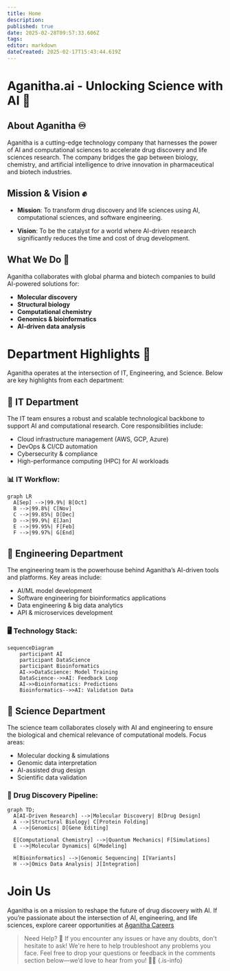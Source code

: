 ```yaml
---
title: Home
description: 
published: true
date: 2025-02-28T09:57:33.606Z
tags: 
editor: markdown
dateCreated: 2025-02-17T15:43:44.619Z
---
```


# Aganitha.ai - Unlocking Science with AI 🧬


## About Aganitha ♾
Aganitha is a cutting-edge technology company that harnesses the power of AI and computational sciences to accelerate drug discovery and life sciences research. The company bridges the gap between biology, chemistry, and artificial intelligence to drive innovation in pharmaceutical and biotech industries.
## Mission & Vision ✊
* **Mission**: To transform drug discovery and life sciences using AI, computational sciences, and software engineering.

* **Vision**: To be the catalyst for a world where AI-driven research significantly reduces the time and cost of drug development.
## What We Do 📃
Aganitha collaborates with global pharma and biotech companies to build AI-powered solutions for:

* **Molecular discovery**
* **Structural biology**
* **Computational chemistry**
* **Genomics & bioinformatics**
* **AI-driven data analysis**
# Department Highlights 🏬
Aganitha operates at the intersection of IT, Engineering, and Science. Below are key highlights from each department:
## 🔹 IT Department
The IT team ensures a robust and scalable technological backbone to support AI and computational research. Core responsibilities include:

* Cloud infrastructure management (AWS, GCP, Azure)
* DevOps & CI/CD automation
* Cybersecurity & compliance
* High-performance computing (HPC) for AI workloads
### 📊 IT Workflow:


```mermaid
graph LR
  A[Sep] -->|99.9%| B[Oct]
  B -->|99.8%| C[Nov]
  C -->|99.85%| D[Dec]
  D -->|99.9%| E[Jan]
  E -->|99.95%| F[Feb]
  F -->|99.97%| G[End]
  ```
## 🔹 Engineering Department
The engineering team is the powerhouse behind Aganitha’s AI-driven tools and platforms. Key areas include:

* AI/ML model development
* Software engineering for bioinformatics applications
* Data engineering & big data analytics
* API & microservices development
### 🖥 Technology Stack:


```mermaid
sequenceDiagram
    participant AI
    participant DataScience
    participant Bioinformatics
    AI->>DataScience: Model Training
    DataScience-->>AI: Feedback Loop
    AI->>Bioinformatics: Predictions
    Bioinformatics-->>AI: Validation Data
 ```
## 🔹 Science Department
The science team collaborates closely with AI and engineering to ensure the biological and chemical relevance of computational models. Focus areas:
* Molecular docking & simulations
* Genomic data interpretation
* AI-assisted drug design
* Scientific data validation
### 🧬 Drug Discovery Pipeline:

```mermaid
graph TD;
  A[AI-Driven Research] -->|Molecular Discovery| B[Drug Design]
  A -->|Structural Biology| C[Protein Folding]
  A -->|Genomics| D[Gene Editing]
  
  E[Computational Chemistry] -->|Quantum Mechanics| F[Simulations]
  E -->|Molecular Dynamics| G[Modeling]
  
  H[Bioinformatics] -->|Genomic Sequencing| I[Variants]
  H -->|Omics Data Analysis| J[Integration]
```
# Join Us
Aganitha is on a mission to reshape the future of drug discovery with AI. If you’re passionate about the intersection of AI, engineering, and life sciences, explore career opportunities at <a href="https://www.aganitha.ai/careers" target="_blank">Aganitha Careers</a>

> Need Help? 🚀 If you encounter any issues or have any doubts, don't hesitate to ask! We're here to help troubleshoot any problems you face. Feel free to drop your questions or feedback in the comments section below—we’d love to hear from you! 💬✨
{.is-info}
